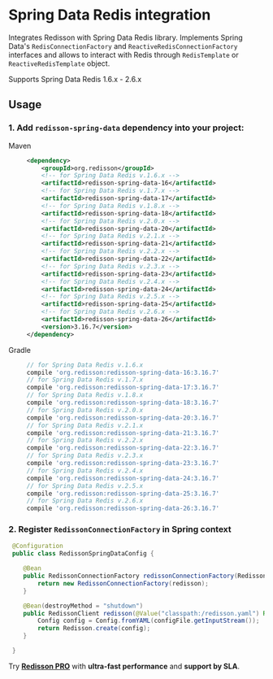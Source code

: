 # Spring Data Redis integration

Integrates Redisson with Spring Data Redis library. Implements Spring Data's `RedisConnectionFactory` and `ReactiveRedisConnectionFactory` interfaces and allows to interact with Redis through `RedisTemplate` or `ReactiveRedisTemplate` object.

Supports Spring Data Redis 1.6.x - 2.6.x

## Usage

### 1. Add `redisson-spring-data` dependency into your project:

Maven

```xml
     <dependency>
         <groupId>org.redisson</groupId>
         <!-- for Spring Data Redis v.1.6.x -->
         <artifactId>redisson-spring-data-16</artifactId>
         <!-- for Spring Data Redis v.1.7.x -->
         <artifactId>redisson-spring-data-17</artifactId>
         <!-- for Spring Data Redis v.1.8.x -->
         <artifactId>redisson-spring-data-18</artifactId>
         <!-- for Spring Data Redis v.2.0.x -->
         <artifactId>redisson-spring-data-20</artifactId>
         <!-- for Spring Data Redis v.2.1.x -->
         <artifactId>redisson-spring-data-21</artifactId>
         <!-- for Spring Data Redis v.2.2.x -->
         <artifactId>redisson-spring-data-22</artifactId>
         <!-- for Spring Data Redis v.2.3.x -->
         <artifactId>redisson-spring-data-23</artifactId>
         <!-- for Spring Data Redis v.2.4.x -->
         <artifactId>redisson-spring-data-24</artifactId>
         <!-- for Spring Data Redis v.2.5.x -->
         <artifactId>redisson-spring-data-25</artifactId>
         <!-- for Spring Data Redis v.2.6.x -->
         <artifactId>redisson-spring-data-26</artifactId>
         <version>3.16.7</version>
     </dependency>
```

Gradle

```groovy
     // for Spring Data Redis v.1.6.x
     compile 'org.redisson:redisson-spring-data-16:3.16.7'
     // for Spring Data Redis v.1.7.x
     compile 'org.redisson:redisson-spring-data-17:3.16.7'
     // for Spring Data Redis v.1.8.x
     compile 'org.redisson:redisson-spring-data-18:3.16.7'
     // for Spring Data Redis v.2.0.x
     compile 'org.redisson:redisson-spring-data-20:3.16.7'
     // for Spring Data Redis v.2.1.x
     compile 'org.redisson:redisson-spring-data-21:3.16.7'
     // for Spring Data Redis v.2.2.x
     compile 'org.redisson:redisson-spring-data-22:3.16.7'
     // for Spring Data Redis v.2.3.x
     compile 'org.redisson:redisson-spring-data-23:3.16.7'
     // for Spring Data Redis v.2.4.x
     compile 'org.redisson:redisson-spring-data-24:3.16.7'
     // for Spring Data Redis v.2.5.x
     compile 'org.redisson:redisson-spring-data-25:3.16.7'
     // for Spring Data Redis v.2.6.x
     compile 'org.redisson:redisson-spring-data-26:3.16.7'
```

### 2. Register `RedissonConnectionFactory` in Spring context

```java
 @Configuration
 public class RedissonSpringDataConfig {

    @Bean
    public RedissonConnectionFactory redissonConnectionFactory(RedissonClient redisson) {
        return new RedissonConnectionFactory(redisson);
    }

    @Bean(destroyMethod = "shutdown")
    public RedissonClient redisson(@Value("classpath:/redisson.yaml") Resource configFile) throws IOException {
        Config config = Config.fromYAML(configFile.getInputStream());
        return Redisson.create(config);
    }

 }
```
Try __[Redisson PRO](https://redisson.pro)__ with **ultra-fast performance** and **support by SLA**.
